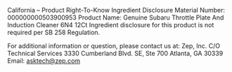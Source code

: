  
 
 
California – Product Right-To-Know Ingredient Disclosure 
Material Number: 000000000503900953 
Product Name: Genuine Subaru Throttle Plate And Induction Cleaner 6N4 12Ct 
Ingredient disclosure for this product is not required per SB 258 Regulation. 
 
For additional information or question, please contact us at: 
Zep, Inc. 
C/O Technical Services 
3330 Cumberland Blvd. SE, Ste 700 
Atlanta, GA 30339 
Email: asktech@zep.com 
 
 
 
 
